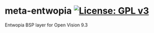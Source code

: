 meta-entwopia [![License: GPL v3](https://img.shields.io/badge/License-GPLv3-blue.svg)](https://www.gnu.org/licenses/gpl-3.0)
=============
Entwopia BSP layer for Open Vision 9.3
